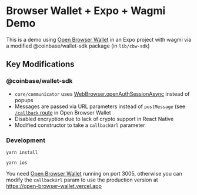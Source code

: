 # Browser Wallet + Expo + Wagmi Demo

This is a demo using [Open Browser Wallet](https://github.com/stephancill/open-browser-wallet) in an Expo project with wagmi via a modified @coinbase/wallet-sdk package (in `lib/cbw-sdk`)

## Key Modifications

### @coinbase/wallet-sdk

- `core/communicator` uses [WebBrowser.openAuthSessionAsync](https://docs.expo.dev/versions/latest/sdk/webbrowser/#webbrowseropenauthsessionasyncurl-redirecturl-options) instead of popups
- Messages are passed via URL parameters instead of `postMessage` (see [`/callback` route](https://github.com/stephancill/open-browser-wallet/blob/main/src/app/callback/page.tsx) in Open Browser Wallet
- Disabled encryption due to lack of crypto support in React Native
- Modified constructor to take a `callbackUrl` parameter

### Development

```
yarn install
```

```
yarn ios
```

You need [Open Browser Wallet](https://github.com/stephancill/open-browser-wallet) running on port 3005, otherwise you can modify the `callbackUrl` param to use the production version at https://open-browser-wallet.vercel.app
